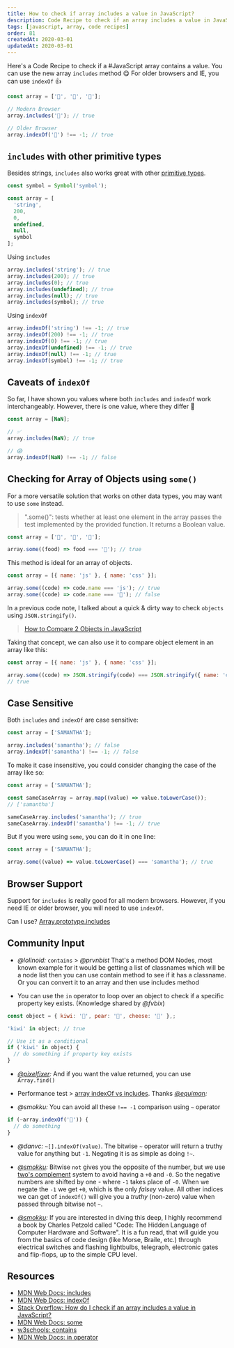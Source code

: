 ```yaml
---
title: How to check if array includes a value in JavaScript?
description: Code Recipe to check if an array includes a value in JavaScript using ES6 "includes"
tags: [javascript, array, code recipes]
order: 81
createdAt: 2020-03-01
updatedAt: 2020-03-01
---
```


Here's a Code Recipe to check if a #JavaScript array contains a value. You can use the new array `includes` method 😋 For older browsers and IE, you can use `indexOf` 👍

```javascript
const array = ['🥗', '🍔', '🍰'];

// Modern Browser
array.includes('🍰'); // true

// Older Browser
array.indexOf('🍰') !== -1; // true
```

## `includes` with other primitive types

Besides strings, `includes` also works great with other [primitive types](https://developer.mozilla.org/en-US/docs/Web/JavaScript/Data_structures).

<!-- prettier-ignore -->
```javascript
const symbol = Symbol('symbol');

const array = [
  'string',
  200,
  0,
  undefined,
  null,
  symbol
];
```

Using `includes`

```javascript
array.includes('string'); // true
array.includes(200); // true
array.includes(0); // true
array.includes(undefined); // true
array.includes(null); // true
array.includes(symbol); // true
```

Using `indexOf`

```javascript
array.indexOf('string') !== -1; // true
array.indexOf(200) !== -1; // true
array.indexOf(0) !== -1; // true
array.indexOf(undefined) !== -1; // true
array.indexOf(null) !== -1; // true
array.indexOf(symbol) !== -1; // true
```

## Caveats of `indexOf`

So far, I have shown you values where both `includes` and `indexOf` work interchangeably. However, there is one value, where they differ 🤭

```javascript
const array = [NaN];

// ✅
array.includes(NaN); // true

// 😱
array.indexOf(NaN) !== -1; // false
```

## Checking for Array of Objects using `some()`

For a more versatile solution that works on other data types, you may want to use `some` instead.

> ".some()": tests whether at least one element in the array passes the test implemented by the provided function. It returns a Boolean value.

```javascript
const array = ['🥗', '🍔', '🍰'];

array.some((food) => food === '🍰'); // true
```

This method is ideal for an array of objects.

```javascript
const array = [{ name: 'js' }, { name: 'css' }];

array.some((code) => code.name === 'js'); // true
array.some((code) => code.name === '🤖'); // false
```

In a previous code note, I talked about a quick & dirty way to check `objects` using `JSON.stringify()`.

> [How to Compare 2 Objects in JavaScript](https://www.samanthaming.com/tidbits/33-how-to-compare-2-objects/)

Taking that concept, we can also use it to compare object element in an array like this:

```javascript
const array = [{ name: 'js' }, { name: 'css' }];

array.some((code) => JSON.stringify(code) === JSON.stringify({ name: 'css' }));
// true
```

## Case Sensitive

Both `includes` and `indexOf` are case sensitive:

```javascript
const array = ['SAMANTHA'];

array.includes('samantha'); // false
array.indexOf('samantha') !== -1; // false
```

To make it case insensitive, you could consider changing the case of the array like so:

```javascript
const array = ['SAMANTHA'];

const sameCaseArray = array.map((value) => value.toLowerCase());
// ['samantha']

sameCaseArray.includes('samantha'); // true
sameCaseArray.indexOf('samantha') !== -1; // true
```

But if you were using `some`, you can do it in one line:

```javascript
const array = ['SAMANTHA'];

array.some((value) => value.toLowerCase() === 'samantha'); // true
```

## Browser Support

Support for `includes` is really good for all modern browsers. However, if you need IE or older browser, you will need to use `indexOf`.

Can I use? [Array.prototype.includes](https://caniuse.com/#feat=array-includes)

## Community Input

- _@lolinoid:_ `contains` > _@prvnbist_ That's a method DOM Nodes, most known example for it would be getting a list of classnames which will be a node list then you can use contain method to see if it has a classname. Or you can convert it to an array and then use includes method

- You can use the `in` operator to loop over an object to check if a specific property key exists. (Knowledge shared by _@fvbix_)

```javascript
const object = { kiwi: '🥝', pear: '🍐', cheese: '🧀' },;

'kiwi' in object; // true

// Use it as a conditional
if ('kiwi' in object) {
  // do something if property key exists
}
```

<!-- prettier-ignore -->
- _[@pixelfixer](https://twitter.com/pixelfixer_/status/1234011311006191617?s=21):_ And if you want the value returned, you can use `Array.find()`

- Performance test > [array indexOf vs includes](https://jsperf.com/array-indexof-vs-includes). Thanks _[@equiman](https://twitter.com/equiman/status/1234226687531012096?s=20):_

- _@smokku:_ You can avoid all these `!== -1` comparison using `~` operator

```javascript
if (~array.indexOf('🍰')) {
  // do something
}
```

- _@danvc:_ `~[].indexOf(value)`. The bitwise `~` operator will return a truthy value for anything but `-1`. Negating it is as simple as doing `!~`.

- _[@smokku](https://dev.to/smokku/comment/m854):_ Bitwise `not` gives you the opposite of the number, but we use [two's complement](https://en.wikipedia.org/wiki/Two%27s_complement) system to avoid having a `+0` and `-0`. So the negative numbers are shifted by one - where `-1` takes place of `-0`. When we negate the `-1` we get `+0`, which is the only _falsey_ value. All other indices we can get of `indexOf()` will give you a _truthy_ (non-zero) value when passed through bitwise not `~`.

- _[@smokku](https://dev.to/samanthaming/comment/mf78):_ If you are interested in diving this deep, I highly recommend a book by Charles Petzold called "Code: The Hidden Language of Computer Hardware and Software". It is a fun read, that will guide you from the basics of code design (like Morse, Braile, etc.) through electrical switches and flashing lightbulbs, telegraph, electronic gates and flip-flops, up to the simple CPU level.

## Resources

- [MDN Web Docs: includes](https://developer.mozilla.org/en-US/docs/Web/JavaScript/Reference/Global_Objects/Array/includes)
- [MDN Web Docs: indexOf](https://developer.mozilla.org/en-US/docs/Web/JavaScript/Reference/Global_Objects/Array/indexOf)
- [Stack Overflow: How do I check if an array includes a value in JavaScript?](https://stackoverflow.com/questions/237104/how-do-i-check-if-an-array-includes-a-value-in-javascript)
- [MDN Web Docs: some](https://developer.mozilla.org/en-US/docs/Web/JavaScript/Reference/Global_Objects/Array/some)
- [w3schools: contains](https://www.w3schools.com/jsref/met_node_contains.asp)
- [MDN Web Docs: in operator](https://developer.mozilla.org/en-US/docs/Web/JavaScript/Reference/Operators/in)
